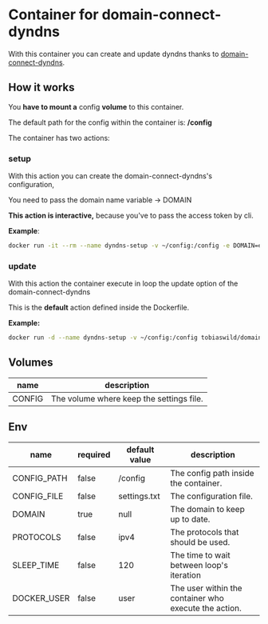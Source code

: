 # Container for domain-connect-dyndns

With this container you can create and update dyndns thanks to [domain-connect-dyndns](https://pypi.org/project/domain-connect-dyndns/).

## How it works

You **have to mount a** config **volume** to this container.

The default path for the config within the container is: **/config**

The container has two actions:

### setup

With this action you can create the domain-connect-dyndns's configuration,

You need to pass the domain name variable → DOMAIN

**This action is interactive,** because you've to pass the access token by cli.

**Example**:

```sh
docker run -it --rm --name dyndns-setup -v ~/config:/config -e DOMAIN=example.org -e PROTOCOLS='ipv4 ipv6' tobiaswild/domain-connect-dyndns setup
```

### update

With this action the container execute in loop the update option of the domain-connect-dyndns

This is the **default** action defined inside the Dockerfile.

**Example:**

```sh
docker run -d --name dyndns-setup -v ~/config:/config tobiaswild/domain-connect-dyndns
```

## Volumes

| name   | description                              |
| ------ | ---------------------------------------- |
| CONFIG | The volume where keep the settings file. |

## Env

| name        | required | default value | description                                           |
| ----------- | -------- | ------------- | ----------------------------------------------------- |
| CONFIG_PATH | false    | /config       | The config path inside the container.                 |
| CONFIG_FILE | false    | settings.txt  | The configuration file.                               |
| DOMAIN      | true     | null          | The domain to keep up to date.                        |
| PROTOCOLS   | false    | ipv4          | The protocols that should be used.                    |
| SLEEP_TIME  | false    | 120           | The time to wait between loop's iteration             |
| DOCKER_USER | false    | user          | The user within the container who execute the action. |
